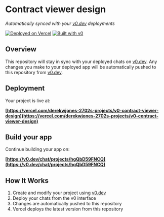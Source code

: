 # Contract viewer design

*Automatically synced with your [v0.dev](https://v0.dev) deployments*

[![Deployed on Vercel](https://img.shields.io/badge/Deployed%20on-Vercel-black?style=for-the-badge&logo=vercel)](https://vercel.com/derekwjones-2702s-projects/v0-contract-viewer-design)
[![Built with v0](https://img.shields.io/badge/Built%20with-v0.dev-black?style=for-the-badge)](https://v0.dev/chat/projects/hgQbD59FNCQ)

## Overview

This repository will stay in sync with your deployed chats on [v0.dev](https://v0.dev).
Any changes you make to your deployed app will be automatically pushed to this repository from [v0.dev](https://v0.dev).

## Deployment

Your project is live at:

**[https://vercel.com/derekwjones-2702s-projects/v0-contract-viewer-design](https://vercel.com/derekwjones-2702s-projects/v0-contract-viewer-design)**

## Build your app

Continue building your app on:

**[https://v0.dev/chat/projects/hgQbD59FNCQ](https://v0.dev/chat/projects/hgQbD59FNCQ)**

## How It Works

1. Create and modify your project using [v0.dev](https://v0.dev)
2. Deploy your chats from the v0 interface
3. Changes are automatically pushed to this repository
4. Vercel deploys the latest version from this repository
